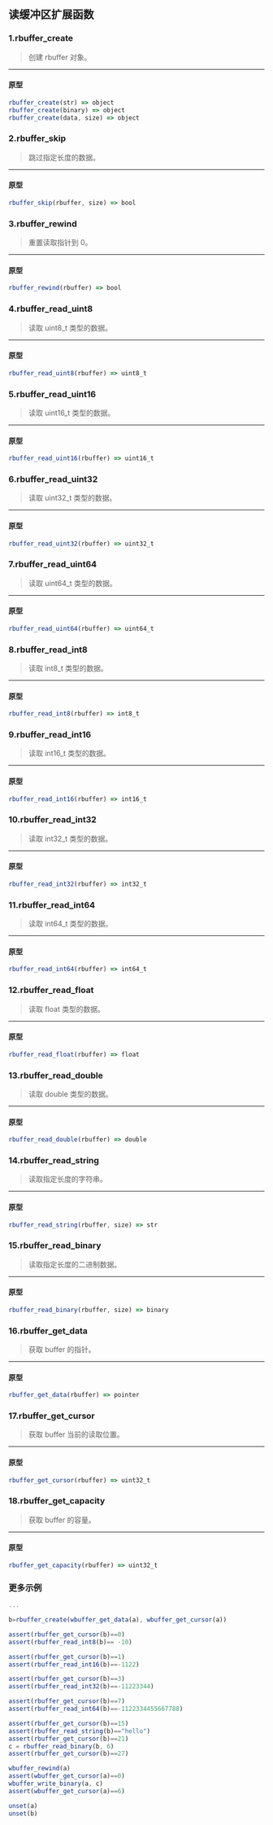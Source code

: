 ## 读缓冲区扩展函数

### 1.rbuffer\_create

> 创建 rbuffer 对象。
----------------------------

#### 原型

```js
rbuffer_create(str) => object
rbuffer_create(binary) => object
rbuffer_create(data, size) => object
```

### 2.rbuffer\_skip

> 跳过指定长度的数据。
----------------------------

#### 原型

```js
rbuffer_skip(rbuffer, size) => bool
```

### 3.rbuffer\_rewind

> 重置读取指针到 0。
----------------------------

#### 原型

```js
rbuffer_rewind(rbuffer) => bool
```

### 4.rbuffer\_read\_uint8

> 读取 uint8_t 类型的数据。
----------------------------

#### 原型

```js
rbuffer_read_uint8(rbuffer) => uint8_t
```

### 5.rbuffer\_read\_uint16

> 读取 uint16_t 类型的数据。
----------------------------

#### 原型

```js
rbuffer_read_uint16(rbuffer) => uint16_t
```

### 6.rbuffer\_read\_uint32

> 读取 uint32_t 类型的数据。
----------------------------

#### 原型

```js
rbuffer_read_uint32(rbuffer) => uint32_t
```

### 7.rbuffer\_read\_uint64

> 读取 uint64_t 类型的数据。
----------------------------

#### 原型

```js
rbuffer_read_uint64(rbuffer) => uint64_t
```

### 8.rbuffer\_read\_int8

> 读取 int8_t 类型的数据。
----------------------------

#### 原型

```js
rbuffer_read_int8(rbuffer) => int8_t
```

### 9.rbuffer\_read\_int16

> 读取 int16_t 类型的数据。
----------------------------

#### 原型

```js
rbuffer_read_int16(rbuffer) => int16_t
```

### 10.rbuffer\_read\_int32

> 读取 int32_t 类型的数据。
----------------------------

#### 原型

```js
rbuffer_read_int32(rbuffer) => int32_t
```

### 11.rbuffer\_read\_int64

> 读取 int64_t 类型的数据。
----------------------------

#### 原型

```js
rbuffer_read_int64(rbuffer) => int64_t
```

### 12.rbuffer\_read\_float

> 读取 float 类型的数据。
----------------------------

#### 原型

```js
rbuffer_read_float(rbuffer) => float
```

### 13.rbuffer\_read\_double

> 读取 double 类型的数据。
----------------------------

#### 原型

```js
rbuffer_read_double(rbuffer) => double
```

### 14.rbuffer\_read\_string

> 读取指定长度的字符串。
----------------------------

#### 原型

```js
rbuffer_read_string(rbuffer, size) => str
```

### 15.rbuffer\_read\_binary

> 读取指定长度的二进制数据。
----------------------------

#### 原型

```js
rbuffer_read_binary(rbuffer, size) => binary
```

### 16.rbuffer\_get\_data

> 获取 buffer 的指针。
----------------------------

#### 原型

```js
rbuffer_get_data(rbuffer) => pointer
```

### 17.rbuffer\_get\_cursor

> 获取 buffer 当前的读取位置。
----------------------------

#### 原型

```js
rbuffer_get_cursor(rbuffer) => uint32_t
```

### 18.rbuffer\_get\_capacity

> 获取 buffer 的容量。
----------------------------

#### 原型

```js
rbuffer_get_capacity(rbuffer) => uint32_t
```

### 更多示例

```js
...

b=rbuffer_create(wbuffer_get_data(a), wbuffer_get_cursor(a))

assert(rbuffer_get_cursor(b)==0)
assert(rbuffer_read_int8(b)== -10)

assert(rbuffer_get_cursor(b)==1)
assert(rbuffer_read_int16(b)==-1122)

assert(rbuffer_get_cursor(b)==3)
assert(rbuffer_read_int32(b)==-11223344)

assert(rbuffer_get_cursor(b)==7)
assert(rbuffer_read_int64(b)==-1122334455667788)

assert(rbuffer_get_cursor(b)==15)
assert(rbuffer_read_string(b)=="hello")
assert(rbuffer_get_cursor(b)==21)
c = rbuffer_read_binary(b, 6)
assert(rbuffer_get_cursor(b)==27)

wbuffer_rewind(a)
assert(wbuffer_get_cursor(a)==0)
wbuffer_write_binary(a, c)
assert(wbuffer_get_cursor(a)==6)

unset(a)
unset(b)
```
